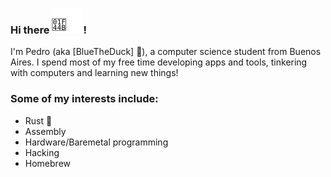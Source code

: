 ### Hi there ![waving hand](wave.svg)!

I'm Pedro (aka [BlueTheDuck] 🦆), a computer science student from Buenos Aires. 
I spend most of my free time developing apps and tools, tinkering with computers and learning new things!


### Some of my interests include:
 - Rust 🦀
 - Assembly
 - Hardware/Baremetal programming
 - Hacking
 - Homebrew

